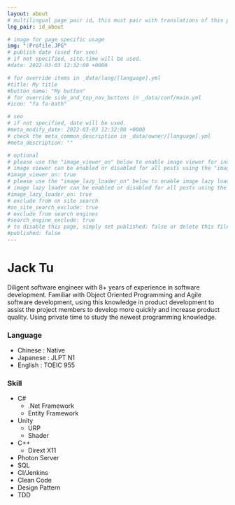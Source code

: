 ```yaml
---
layout: about
# multilingual page pair id, this must pair with translations of this page. (This name must be unique)
lng_pair: id_about

# image for page specific usage
img: ":Profile.JPG"
# publish date (used for seo)
# if not specified, site.time will be used.
#date: 2022-03-03 12:32:00 +0000

# for override items in _data/lang/[language].yml
#title: My title
#button_name: "My button"
# for override side_and_top_nav_buttons in _data/conf/main.yml
#icon: "fa fa-bath"

# seo
# if not specified, date will be used.
#meta_modify_date: 2022-03-03 12:32:00 +0000
# check the meta_common_description in _data/owner/[language].yml
#meta_description: ""

# optional
# please use the "image_viewer_on" below to enable image viewer for individual pages or posts (_posts/ or [language]/_posts folders).
# image viewer can be enabled or disabled for all posts using the "image_viewer_posts: true" setting in _data/conf/main.yml.
#image_viewer_on: true
# please use the "image_lazy_loader_on" below to enable image lazy loader for individual pages or posts (_posts/ or [language]/_posts folders).
# image lazy loader can be enabled or disabled for all posts using the "image_lazy_loader_posts: true" setting in _data/conf/main.yml.
#image_lazy_loader_on: true
# exclude from on site search
#on_site_search_exclude: true
# exclude from search engines
#search_engine_exclude: true
# to disable this page, simply set published: false or delete this file
#published: false
---
```


# Jack Tu

Diligent software engineer with 8+ years of experience in software development. Familiar with Object Oriented Programming and Agile software development, using this knowledge in product development to assist the project members to develop more quickly and increase product quality.
Using private time to study the newest programming knowledge.

### Language

- Chinese : Native
- Japanese : JLPT N1
- English : TOEIC 955

### Skill

- C#
  - .Net Framework
  - Entity Framework
- Unity
  - URP
  - Shader
- C++
  - Dirext X11
- Photon Server
- SQL
- CI/Jenkins
- Clean Code
- Design Pattern
- TDD
